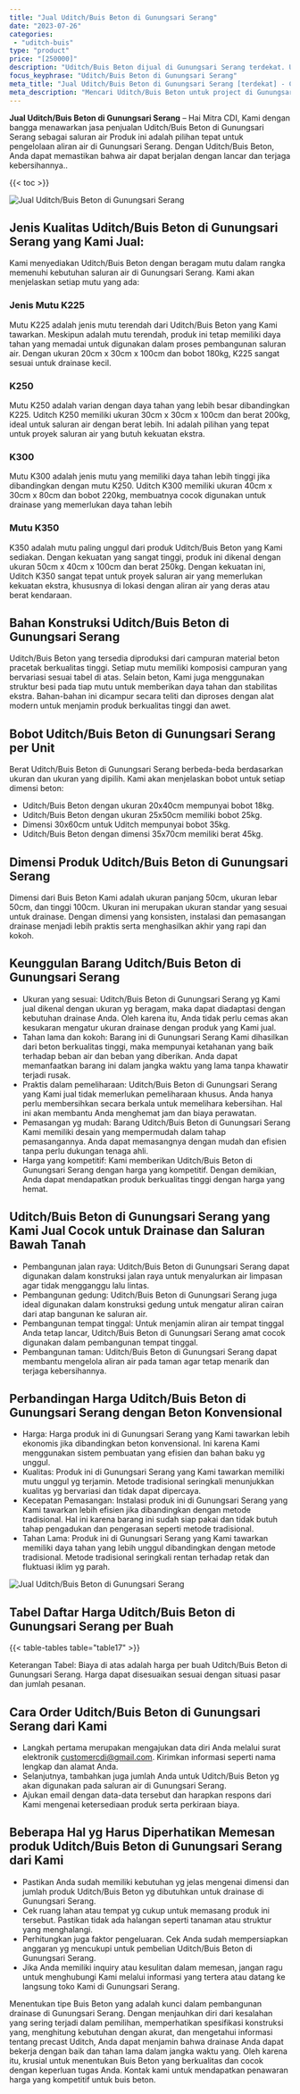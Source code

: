 ```yaml
---
title: "Jual Uditch/Buis Beton di Gunungsari Serang"
date: "2023-07-26"
categories:
 - "uditch-buis"
type: "product"
price: "[250000]"
description: "Uditch/Buis Beton dijual di Gunungsari Serang terdekat. Uditch/Buis Beton ini umumnya digunakan dalam proyek konstruksi sebagai saluran pembuangan yang kuat dan optimal. Silakan kontak kami untuk keterangan lebih lanjut."
focus_keyphrase: "Uditch/Buis Beton di Gunungsari Serang"
meta_title: "Jual Uditch/Buis Beton di Gunungsari Serang [terdekat] - CDI"
meta_description: "Mencari Uditch/Buis Beton untuk project di Gunungsari Serang? Kami menyediakan Uditch/Buis Beton berkualitas untuk konstruksi drainase. Segera dapatkan penawaran terbaik sekarang."
---
```


**Jual Uditch/Buis Beton di Gunungsari Serang** – Hai Mitra CDI, Kami dengan bangga menawarkan jasa penjualan Uditch/Buis Beton di Gunungsari Serang sebagai saluran air Produk ini adalah pilihan tepat untuk pengelolaan aliran air di Gunungsari Serang. Dengan Uditch/Buis Beton, Anda dapat memastikan bahwa air dapat berjalan dengan lancar dan terjaga kebersihannya..

{{< toc >}}

![Jual Uditch/Buis Beton di Gunungsari Serang](/images/uditch-buis/uditch-beton-19.jpg)

## Jenis Kualitas Uditch/Buis Beton di Gunungsari Serang yang Kami Jual:

Kami menyediakan Uditch/Buis Beton dengan beragam mutu dalam rangka memenuhi kebutuhan saluran air di Gunungsari Serang. Kami akan menjelaskan setiap mutu yang ada:

### Jenis Mutu K225

Mutu K225 adalah jenis mutu terendah dari Uditch/Buis Beton yang Kami tawarkan. Meskipun adalah mutu terendah, produk ini tetap memiliki daya tahan yang memadai untuk digunakan dalam proses pembangunan saluran air. Dengan ukuran 20cm x 30cm x 100cm dan bobot 180kg, K225 sangat sesuai untuk drainase kecil.

### K250

Mutu K250 adalah varian dengan daya tahan yang lebih besar dibandingkan K225. Uditch K250 memiliki ukuran 30cm x 30cm x 100cm dan berat 200kg, ideal untuk saluran air dengan berat lebih. Ini adalah pilihan yang tepat untuk proyek saluran air yang butuh kekuatan ekstra.

### K300

Mutu K300 adalah jenis mutu yang memiliki daya tahan lebih tinggi jika dibandingkan dengan mutu K250. Uditch K300 memiliki ukuran 40cm x 30cm x 80cm dan bobot 220kg, membuatnya cocok digunakan untuk drainase yang memerlukan daya tahan lebih

### Mutu K350

K350 adalah mutu paling unggul dari produk Uditch/Buis Beton yang Kami sediakan. Dengan kekuatan yang sangat tinggi, produk ini dikenal dengan ukuran 50cm x 40cm x 100cm dan berat 250kg. Dengan kekuatan ini, Uditch K350 sangat tepat untuk proyek saluran air yang memerlukan kekuatan ekstra, khususnya di lokasi dengan aliran air yang deras atau berat kendaraan.

## Bahan Konstruksi Uditch/Buis Beton di Gunungsari Serang

Uditch/Buis Beton yang tersedia diproduksi dari campuran material beton pracetak berkualitas tinggi. Setiap mutu memiliki komposisi campuran yang bervariasi sesuai tabel di atas. Selain beton, Kami juga menggunakan struktur besi pada tiap mutu untuk memberikan daya tahan dan stabilitas ekstra. Bahan-bahan ini dicampur secara teliti dan diproses dengan alat modern untuk menjamin produk berkualitas tinggi dan awet.

## Bobot Uditch/Buis Beton di Gunungsari Serang per Unit

Berat Uditch/Buis Beton di Gunungsari Serang berbeda-beda berdasarkan ukuran dan ukuran yang dipilih. Kami akan menjelaskan bobot untuk setiap dimensi beton:

*   Uditch/Buis Beton dengan ukuran 20x40cm mempunyai bobot 18kg.
*   Uditch/Buis Beton dengan ukuran 25x50cm memiliki bobot 25kg.
*   Dimensi 30x60cm untuk Uditch mempunyai bobot 35kg.
*   Uditch/Buis Beton dengan dimensi 35x70cm memiliki berat 45kg.

## Dimensi Produk Uditch/Buis Beton di Gunungsari Serang

Dimensi dari Buis Beton Kami adalah ukuran panjang 50cm, ukuran lebar 50cm, dan tinggi 100cm. Ukuran ini merupakan ukuran standar yang sesuai untuk drainase. Dengan dimensi yang konsisten, instalasi dan pemasangan drainase menjadi lebih praktis serta menghasilkan akhir yang rapi dan kokoh.

## Keunggulan Barang Uditch/Buis Beton di Gunungsari Serang

*   Ukuran yang sesuai: Uditch/Buis Beton di Gunungsari Serang yg Kami jual dikenal dengan ukuran yg beragam, maka dapat diadaptasi dengan kebutuhan drainase Anda. Oleh karena itu, Anda tidak perlu cemas akan kesukaran mengatur ukuran drainase dengan produk yang Kami jual.
*   Tahan lama dan kokoh: Barang ini di Gunungsari Serang Kami dihasilkan dari beton berkualitas tinggi, maka mempunyai ketahanan yang baik terhadap beban air dan beban yang diberikan. Anda dapat memanfaatkan barang ini dalam jangka waktu yang lama tanpa khawatir terjadi rusak.
*   Praktis dalam pemeliharaan: Uditch/Buis Beton di Gunungsari Serang yang Kami jual tidak memerlukan pemeliharaan khusus. Anda hanya perlu membersihkan secara berkala untuk memelihara kebersihan. Hal ini akan membantu Anda menghemat jam dan biaya perawatan.
*   Pemasangan yg mudah: Barang Uditch/Buis Beton di Gunungsari Serang Kami memiliki desain yang mempermudah dalam tahap pemasangannya. Anda dapat memasangnya dengan mudah dan efisien tanpa perlu dukungan tenaga ahli.
*   Harga yang kompetitif: Kami memberikan Uditch/Buis Beton di Gunungsari Serang dengan harga yang kompetitif. Dengan demikian, Anda dapat mendapatkan produk berkualitas tinggi dengan harga yang hemat.

## Uditch/Buis Beton di Gunungsari Serang yang Kami Jual Cocok untuk Drainase dan Saluran Bawah Tanah

*   Pembangunan jalan raya: Uditch/Buis Beton di Gunungsari Serang dapat digunakan dalam konstruksi jalan raya untuk menyalurkan air limpasan agar tidak mengganggu lalu lintas.
*   Pembangunan gedung: Uditch/Buis Beton di Gunungsari Serang juga ideal digunakan dalam konstruksi gedung untuk mengatur aliran cairan dari atap bangunan ke saluran air.
*   Pembangunan tempat tinggal: Untuk menjamin aliran air tempat tinggal Anda tetap lancar, Uditch/Buis Beton di Gunungsari Serang amat cocok digunakan dalam pembangunan tempat tinggal.
*   Pembangunan taman: Uditch/Buis Beton di Gunungsari Serang dapat membantu mengelola aliran air pada taman agar tetap menarik dan terjaga kebersihannya.

## Perbandingan Harga Uditch/Buis Beton di Gunungsari Serang dengan Beton Konvensional

*   Harga: Harga produk ini di Gunungsari Serang yang Kami tawarkan lebih ekonomis jika dibandingkan beton konvensional. Ini karena Kami menggunakan sistem pembuatan yang efisien dan bahan baku yg unggul.
*   Kualitas: Produk ini di Gunungsari Serang yang Kami tawarkan memiliki mutu unggul yg terjamin. Metode tradisional seringkali menunjukkan kualitas yg bervariasi dan tidak dapat dipercaya.
*   Kecepatan Pemasangan: Instalasi produk ini di Gunungsari Serang yang Kami tawarkan lebih efisien jika dibandingkan dengan metode tradisional. Hal ini karena barang ini sudah siap pakai dan tidak butuh tahap pengadukan dan pengerasan seperti metode tradisional.
*   Tahan Lama: Produk ini di Gunungsari Serang yang Kami tawarkan memiliki daya tahan yang lebih unggul dibandingkan dengan metode tradisional. Metode tradisional seringkali rentan terhadap retak dan fluktuasi iklim yg parah.

![Jual Uditch/Buis Beton di Gunungsari Serang](/images/uditch-buis/buis-beton-21.jpg)

## Tabel Daftar Harga Uditch/Buis Beton di Gunungsari Serang per Buah

{{< table-tables table="table17" >}}

Keterangan Tabel: Biaya di atas adalah harga per buah Uditch/Buis Beton di Gunungsari Serang. Harga dapat disesuaikan sesuai dengan situasi pasar dan jumlah pesanan.

## Cara Order Uditch/Buis Beton di Gunungsari Serang dari Kami

*   Langkah pertama merupakan mengajukan data diri Anda melalui surat elektronik customercdi@gmail.com. Kirimkan informasi seperti nama lengkap dan alamat Anda.
*   Selanjutnya, tambahkan juga jumlah Anda untuk Uditch/Buis Beton yg akan digunakan pada saluran air di Gunungsari Serang.
*   Ajukan email dengan data-data tersebut dan harapkan respons dari Kami mengenai ketersediaan produk serta perkiraan biaya.

## Beberapa Hal yg Harus Diperhatikan Memesan produk Uditch/Buis Beton di Gunungsari Serang dari Kami

*   Pastikan Anda sudah memiliki kebutuhan yg jelas mengenai dimensi dan jumlah produk Uditch/Buis Beton yg dibutuhkan untuk drainase di Gunungsari Serang.
*   Cek ruang lahan atau tempat yg cukup untuk memasang produk ini tersebut. Pastikan tidak ada halangan seperti tanaman atau struktur yang menghalangi.
*   Perhitungkan juga faktor pengeluaran. Cek Anda sudah mempersiapkan anggaran yg mencukupi untuk pembelian Uditch/Buis Beton di Gunungsari Serang.
*   Jika Anda memiliki inquiry atau kesulitan dalam memesan, jangan ragu untuk menghubungi Kami melalui informasi yang tertera atau datang ke langsung toko Kami di Gunungsari Serang.

Menentukan tipe Buis Beton yang adalah kunci dalam pembangunan drainase di Gunungsari Serang. Dengan menjauhkan diri dari kesalahan yang sering terjadi dalam pemilihan, memperhatikan spesifikasi konstruksi yang, menghitung kebutuhan dengan akurat, dan mengetahui informasi tentang precast Uditch, Anda dapat menjamin bahwa drainase Anda dapat bekerja dengan baik dan tahan lama dalam jangka waktu yang. Oleh karena itu, krusial untuk menentukan Buis Beton yang berkualitas dan cocok dengan keperluan tugas Anda. Kontak kami untuk mendapatkan penawaran harga yang kompetitif untuk buis beton.